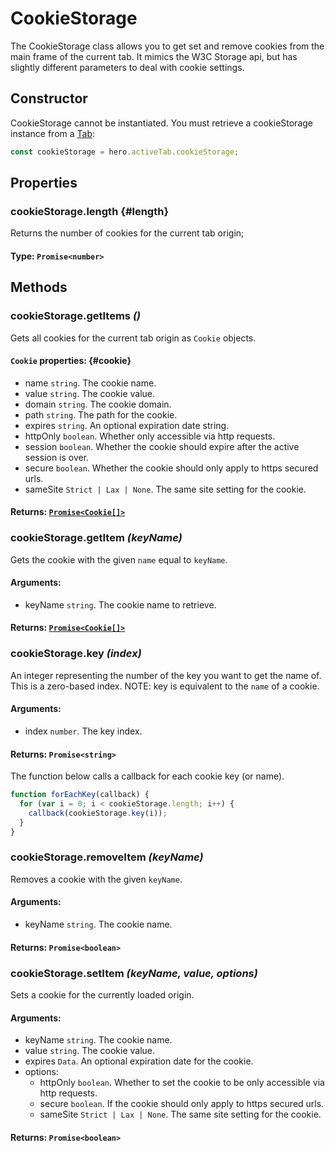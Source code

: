# CookieStorage

The CookieStorage class allows you to get set and remove cookies from the main frame of the current tab. It mimics the W3C Storage api, but has slightly different parameters to deal with cookie settings.

## Constructor

CookieStorage cannot be instantiated. You must retrieve a cookieStorage instance from a [Tab](/docs/hero/advanced-client/tab):

```js
const cookieStorage = hero.activeTab.cookieStorage;
```

## Properties

### cookieStorage.length {#length}

Returns the number of cookies for the current tab origin;

#### **Type**: `Promise<number>`

## Methods

### cookieStorage.getItems *()*

Gets all cookies for the current tab origin as `Cookie` objects.

#### `Cookie` properties: {#cookie}
- name `string`. The cookie name.
- value `string`. The cookie value.
- domain `string`. The cookie domain.
- path `string`. The path for the cookie.
- expires `string`. An optional expiration date string.
- httpOnly `boolean`. Whether only accessible via http requests.
- session `boolean`. Whether the cookie should expire after the active session is over.
- secure `boolean`. Whether the cookie should only apply to https secured urls.
- sameSite `Strict | Lax | None`. The same site setting for the cookie.

#### **Returns**: [`Promise<Cookie[]>`](#cookie)

### cookieStorage.getItem *(keyName)*

Gets the cookie with the given `name` equal to `keyName`.

#### **Arguments**:

- keyName `string`. The cookie name to retrieve.

#### **Returns**: [`Promise<Cookie[]>`](#cookie)

### cookieStorage.key *(index)*

An integer representing the number of the key you want to get the name of. This is a zero-based index. NOTE: key is equivalent to the `name` of a cookie.

#### **Arguments**:

- index `number`. The key index.

#### **Returns**: `Promise<string>`

The function below calls a callback for each cookie key (or name).

```js
function forEachKey(callback) {
  for (var i = 0; i < cookieStorage.length; i++) {
    callback(cookieStorage.key(i));
  }
}
```

### cookieStorage.removeItem *(keyName)*

Removes a cookie with the given `keyName`.

#### **Arguments**:

- keyName `string`. The cookie name.

#### **Returns**: `Promise<boolean>`

### cookieStorage.setItem *(keyName, value, options)*

Sets a cookie for the currently loaded origin.

#### **Arguments**:

- keyName `string`. The cookie name.
- value `string`. The cookie value.
- expires `Data`. An optional expiration date for the cookie.
- options:
  - httpOnly `boolean`. Whether to set the cookie to be only accessible via http requests.
  - secure `boolean`. If the cookie should only apply to https secured urls.
  - sameSite `Strict | Lax | None`. The same site setting for the cookie.

#### **Returns**: `Promise<boolean>`
